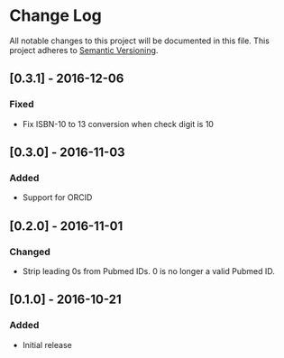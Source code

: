 # Change Log
All notable changes to this project will be documented in this file. This
project adheres to [Semantic Versioning](http://semver.org/).

## [0.3.1] - 2016-12-06
### Fixed
- Fix ISBN-10 to 13 conversion when check digit is 10

## [0.3.0] - 2016-11-03
### Added
- Support for ORCID

## [0.2.0] - 2016-11-01
### Changed
- Strip leading 0s from Pubmed IDs. 0 is no longer a valid Pubmed ID.

## [0.1.0] - 2016-10-21
### Added
- Initial release
